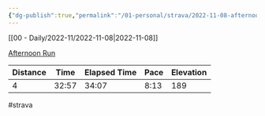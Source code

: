 ```yaml
---
{"dg-publish":true,"permalink":"/01-personal/strava/2022-11-08-afternoon-run/"}
---
```



[[00 - Daily/2022-11/2022-11-08\|2022-11-08]]

[Afternoon Run](https://www.strava.com/activities/8089948219)

| Distance | Time  | Elapsed Time | Pace | Elevation |
| -------- | ----- | ------------ | ---- | --------- |
| 4        | 32:57 | 34:07        | 8:13 | 189       |




#strava
